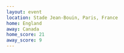 ```yaml
---
layout: event
location: Stade Jean-Bouin, Paris, France
home: England
away: Canada
home_score: 21
away_score: 9
---
```

